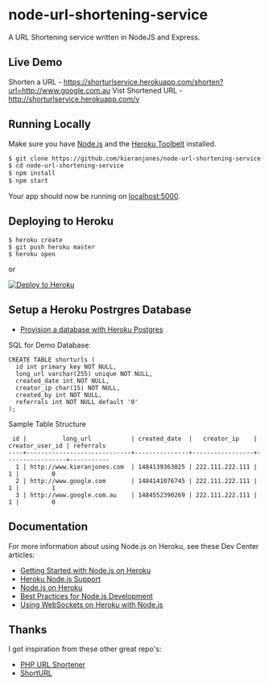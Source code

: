 # node-url-shortening-service

A URL Shortening service written in NodeJS and Express.

## Live Demo

Shorten a URL - https://shorturlservice.herokuapp.com/shorten?url=http://www.google.com.au
Vist Shortened URL - http://shorturlservice.herokuapp.com/v

## Running Locally

Make sure you have [Node.js](http://nodejs.org/) and the [Heroku Toolbelt](https://toolbelt.heroku.com/) installed.

```sh
$ git clone https://github.com/kieranjones/node-url-shortening-service.git # or clone your own fork
$ cd node-url-shortening-service
$ npm install
$ npm start
```

Your app should now be running on [localhost:5000](http://localhost:5000/).

## Deploying to Heroku

```
$ heroku create
$ git push heroku master
$ heroku open
```
or

[![Deploy to Heroku](https://www.herokucdn.com/deploy/button.png)](https://heroku.com/deploy)

## Setup a Heroku Postrgres Database

- [Provision a database with Heroku Postgres](https://devcenter.heroku.com/articles/getting-started-with-nodejs#provision-a-database)

SQL for Demo Database:

```
CREATE TABLE shorturls (
  id int primary key NOT NULL,
  long_url varchar(255) unique NOT NULL,
  created_date int NOT NULL,
  creator_ip char(15) NOT NULL,
  created_by int NOT NULL,
  referrals int NOT NULL default '0'
);
```

Sample Table Structure

```
 id |          long_url           | created_date  |   creator_ip    | creator_user_id | referrals 
----+-----------------------------+---------------+-----------------+-----------------+-----------
  1 | http://www.kieranjones.com  | 1484139363025 | 222.111.222.111 |               1 |         0
  2 | http://www.google.com       | 1484141076745 | 222.111.222.111 |               1 |         1
  3 | http://www.google.com.au    | 1484552390269 | 222.111.222.111 |               1 |         0
```

## Documentation

For more information about using Node.js on Heroku, see these Dev Center articles:

- [Getting Started with Node.js on Heroku](https://devcenter.heroku.com/articles/getting-started-with-nodejs)
- [Heroku Node.js Support](https://devcenter.heroku.com/articles/nodejs-support)
- [Node.js on Heroku](https://devcenter.heroku.com/categories/nodejs)
- [Best Practices for Node.js Development](https://devcenter.heroku.com/articles/node-best-practices)
- [Using WebSockets on Heroku with Node.js](https://devcenter.heroku.com/articles/node-websockets)

## Thanks
I got inspiration from these other great repo's:
- [PHP URL Shortener](https://github.com/briancray/PHP-URL-Shortener)
- [ShortURL](https://github.com/delight-im/ShortURL)

